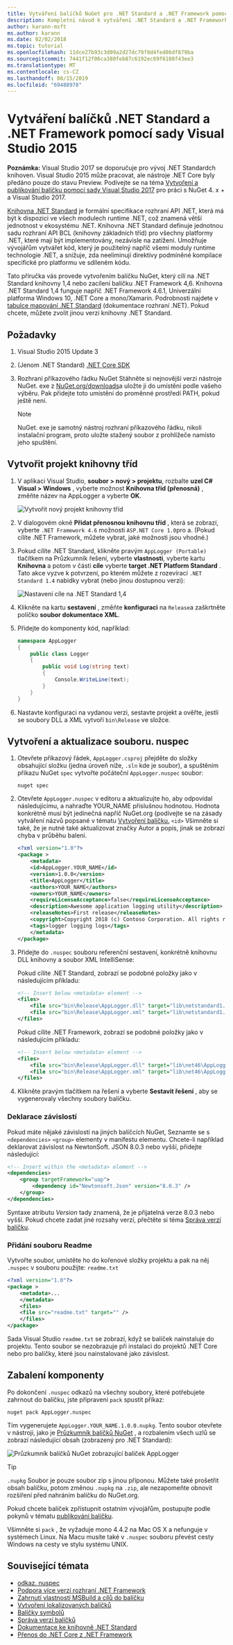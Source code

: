 ```yaml
---
title: Vytváření balíčků NuGet pro .NET Standard a .NET Framework pomocí sady Visual Studio 2015
description: Kompletní návod k vytváření .NET Standard a .NET Framework balíčků NuGet pomocí NuGet 3. x a Visual Studio 2015.
author: karann-msft
ms.author: karann
ms.date: 02/02/2018
ms.topic: tutorial
ms.openlocfilehash: 11dce27b93c3d09a2d27dc79f8d4fed86df879ba
ms.sourcegitcommit: 7441f12f06ca380feb87c6192ec69f6108f43ee3
ms.translationtype: MT
ms.contentlocale: cs-CZ
ms.lasthandoff: 08/15/2019
ms.locfileid: "69488978"
---
```

# <a name="create-net-standard-and-net-framework-packages-with-visual-studio-2015"></a>Vytváření balíčků .NET Standard a .NET Framework pomocí sady Visual Studio 2015

**Poznámka:** Visual Studio 2017 se doporučuje pro vývoj .NET Standardch knihoven. Visual Studio 2015 může pracovat, ale nástroje .NET Core byly předáno pouze do stavu Preview. Podívejte se na téma [Vytvoření a publikování balíčku pomocí sady Visual Studio 2017](../quickstart/create-and-publish-a-package-using-visual-studio.md) pro práci s NuGet 4. x + a Visual Studio 2017.

[Knihovna .NET Standard](/dotnet/articles/standard/library) je formální specifikace rozhraní API .NET, která má být k dispozici ve všech modulech runtime .NET, což znamená větší jednotnost v ekosystému .NET. Knihovna .NET Standard definuje jednotnou sadu rozhraní API BCL (knihovny základních tříd) pro všechny platformy .NET, které mají být implementovány, nezávisle na zatížení. Umožňuje vývojářům vytvářet kód, který je použitelný napříč všemi moduly runtime technologie .NET, a snižuje, zda neeliminují direktivy podmíněné kompilace specifické pro platformu ve sdíleném kódu.

Tato příručka vás provede vytvořením balíčku NuGet, který cílí na .NET Standard knihovny 1,4 nebo zacílení balíčku .NET Framework 4,6. Knihovna .NET Standard 1,4 funguje napříč .NET Framework 4.6.1, Univerzální platforma Windows 10, .NET Core a mono/Xamarin. Podrobnosti najdete v [tabulce mapování .NET Standard](/dotnet/standard/net-standard#net-implementation-support) (dokumentace rozhraní .NET). Pokud chcete, můžete zvolit jinou verzi knihovny .NET Standard.

## <a name="prerequisites"></a>Požadavky

1. Visual Studio 2015 Update 3
1. (Jenom .NET Standard) [.NET Core SDK](https://www.microsoft.com/net/download/)
1. Rozhraní příkazového řádku NuGet Stáhněte si nejnovější verzi nástroje NuGet. exe z [NuGet.org/downloads](https://nuget.org/downloads)a uložte ji do umístění podle vašeho výběru. Pak přidejte toto umístění do proměnné prostředí PATH, pokud ještě není.

    > [!Note]
    > NuGet. exe je samotný nástroj rozhraní příkazového řádku, nikoli instalační program, proto uložte stažený soubor z prohlížeče namísto jeho spuštění.

## <a name="create-the-class-library-project"></a>Vytvořit projekt knihovny tříd

1. V aplikaci Visual Studio, **soubor > nový > projektu**, rozbalte **uzel C# Visual > Windows** , vyberte možnost **Knihovna tříd (přenosná)** , změňte název na AppLogger a vyberte **OK**.

    ![Vytvořit nový projekt knihovny tříd](media/NetStandard-NewProject.png)

1. V dialogovém okně **Přidat přenosnou knihovnu tříd** , která se zobrazí, vyberte `.NET Framework 4.6` možnosti `ASP.NET Core 1.0`pro a. (Pokud cílíte .NET Framework, můžete vybrat, jaké možnosti jsou vhodné.)

1. Pokud cílíte .NET Standard, klikněte pravým `AppLogger (Portable)` tlačítkem na Průzkumník řešení, vyberte **vlastnosti**, vyberte kartu **Knihovna** a potom v části **cíle** vyberte **target .NET Platform Standard** . Tato akce vyzve k potvrzení, po kterém můžete z rozevírací `.NET Standard 1.4` nabídky vybrat (nebo jinou dostupnou verzi):

    ![Nastavení cíle na .NET Standard 1,4](media/NetStandard-ChangeTarget.png)

1. Klikněte na kartu **sestavení** , změňte **konfiguraci** na `Release`a zaškrtněte políčko **soubor dokumentace XML**.

1. Přidejte do komponenty kód, například:

    ```cs
    namespace AppLogger
    {
        public class Logger
        {
            public void Log(string text)
            {
                Console.WriteLine(text);
            }
        }
    }
    ```

1. Nastavte konfiguraci na vydanou verzi, sestavte projekt a ověřte, jestli se soubory DLL a XML vytvoří `bin\Release` ve složce.

## <a name="create-and-update-the-nuspec-file"></a>Vytvoření a aktualizace souboru. nuspec

1. Otevřete příkazový řádek, `AppLogger.csproj` přejděte do složky obsahující složku (jedna úroveň níže, `.sln` kde je soubor), a spuštěním příkazu NuGet `spec` vytvořte počáteční `AppLogger.nuspec` soubor:

    ```cli
    nuget spec
    ```

1. Otevřete `AppLogger.nuspec` v editoru a aktualizujte ho, aby odpovídal následujícímu, a nahraďte YOUR_NAME příslušnou hodnotou. Hodnota konkrétně musí být jedinečná napříč NuGet.org (podívejte se na zásady vytváření názvů popsané v tématu [Vytvoření balíčku.](../create-packages/creating-a-package.md#choose-a-unique-package-identifier-and-setting-the-version-number) `<id>` Všimněte si také, že je nutné také aktualizovat značky Autor a popis, jinak se zobrazí chyba v průběhu balení.

    ```xml
    <?xml version="1.0"?>
    <package >
        <metadata>
        <id>AppLogger.YOUR_NAME</id>
        <version>1.0.0</version>
        <title>AppLogger</title>
        <authors>YOUR_NAME</authors>
        <owners>YOUR_NAME</owners>
        <requireLicenseAcceptance>false</requireLicenseAcceptance>
        <description>Awesome application logging utility</description>
        <releaseNotes>First release</releaseNotes>
        <copyright>Copyright 2018 (c) Contoso Corporation. All rights reserved.</copyright>
        <tags>logger logging logs</tags>
        </metadata>
    </package>
    ```

1. Přidejte do `.nuspec` souboru referenční sestavení, konkrétně knihovnu DLL knihovny a soubor XML IntelliSense:

    Pokud cílíte .NET Standard, zobrazí se podobné položky jako v následujícím příkladu:

    ```xml
    <!-- Insert below <metadata> element -->
    <files>
        <file src="bin\Release\AppLogger.dll" target="lib\netstandard1.4\AppLogger.dll" />
        <file src="bin\Release\AppLogger.xml" target="lib\netstandard1.4\AppLogger.xml" />
    </files>
    ```

    Pokud cílíte .NET Framework, zobrazí se podobné položky jako v následujícím příkladu:

    ```xml
    <!-- Insert below <metadata> element -->
    <files>
        <file src="bin\Release\AppLogger.dll" target="lib\net46\AppLogger.dll" />
        <file src="bin\Release\AppLogger.xml" target="lib\net46\AppLogger.xml" />
    </files>
    ```

1. Klikněte pravým tlačítkem na řešení a vyberte **Sestavit řešení** , aby se vygenerovaly všechny soubory balíčku.

### <a name="declaring-dependencies"></a>Deklarace závislostí

Pokud máte nějaké závislosti na jiných balíčcích NuGet, Seznamte se s `<dependencies>` `<group>` elementy v manifestu elementu. Chcete-li například deklarovat závislost na NewtonSoft. JSON 8.0.3 nebo vyšší, přidejte následující:

```xml
<!-- Insert within the <metadata> element -->
<dependencies>
    <group targetFramework="uap">
        <dependency id="Newtonsoft.Json" version="8.0.3" />
    </group>
</dependencies>
```

Syntaxe atributu *Version* tady znamená, že je přijatelná verze 8.0.3 nebo vyšší. Pokud chcete zadat jiné rozsahy verzí, přečtěte si téma [Správa verzí balíčku](../concepts/package-versioning.md).

### <a name="adding-a-readme"></a>Přidání souboru Readme

Vytvořte soubor, umístěte ho do kořenové složky projektu a pak na něj `.nuspec` v souboru použijte: `readme.txt`

```xml
<?xml version="1.0"?>
<package >
    <metadata>...
    </metadata>
    <files>
    <file src="readme.txt" target="" />
    </files>
</package>
```

Sada Visual Studio `readme.txt` se zobrazí, když se balíček nainstaluje do projektu. Tento soubor se nezobrazuje při instalaci do projektů .NET Core nebo pro balíčky, které jsou nainstalované jako závislost.

## <a name="package-the-component"></a>Zabalení komponenty

Po dokončení `.nuspec` odkazů na všechny soubory, které potřebujete zahrnout do balíčku, jste připraveni `pack` spustit příkaz:

```cli
nuget pack AppLogger.nuspec
```

Tím vygenerujete `AppLogger.YOUR_NAME.1.0.0.nupkg`. Tento soubor otevřete v nástroji, jako je [Průzkumník balíčků NuGet](https://github.com/NuGetPackageExplorer/NuGetPackageExplorer) , a rozbalením všech uzlů se zobrazí následující obsah (zobrazený pro .NET Standard):

![Průzkumník balíčků NuGet zobrazující balíček AppLogger](media/NetStandard-PackageExplorer.png)

> [!Tip]
> `.nupkg` Soubor je pouze soubor zip s jinou příponou. Můžete také prošetřit obsah balíčku, potom změnou `.nupkg` na `.zip`, ale nezapomeňte obnovit rozšíření před nahráním balíčku do NuGet.org.

Pokud chcete balíček zpřístupnit ostatním vývojářům, postupujte podle pokynů v tématu [publikování balíčku](../nuget-org/publish-a-package.md).

Všimněte si `pack` , že vyžaduje mono 4.4.2 na Mac OS X a nefunguje v systémech Linux. Na Macu musíte také v `.nuspec` souboru převést cesty Windows na cesty ve stylu systému UNIX.

## <a name="related-topics"></a>Související témata

- [odkaz. nuspec](../reference/nuspec.md)
- [Podpora více verzí rozhraní .NET Framework](../create-packages/supporting-multiple-target-frameworks.md)
- [Zahrnutí vlastností MSBuild a cílů do balíčku](../create-packages/creating-a-package.md#include-msbuild-props-and-targets-in-a-package)
- [Vytvoření lokalizovaných balíčků](../create-packages/creating-localized-packages.md)
- [Balíčky symbolů](../create-packages/symbol-packages.md)
- [Správa verzí balíčků](../concepts/package-versioning.md)
- [Dokumentace ke knihovně .NET Standard](/dotnet/articles/standard/library)
- [Přenos do .NET Core z .NET Framework](/dotnet/articles/core/porting/index)
